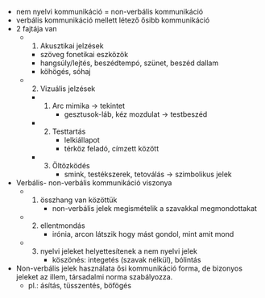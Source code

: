 - nem nyelvi kommunikáció = non-verbális kommunikáció
- verbális kommunikáció mellett létező ősibb kommunikáció
- 2 fajtája van
    - 1. Akusztikai jelzések
      - szöveg fonetikai eszközök
      - hangsúly/lejtés, beszédtempó, szünet, beszéd dallam
      - köhögés, sóhaj
      
    - 2. Vizuális jelzések
      - 1. Arc mimika -> tekintet
           - gesztusok-láb, kéz mozdulat  -> testbeszéd
      - 2. Testtartás
           - lelkiállapot
           - térköz feladó, címzett között
      - 3. Öltözködés
           - smink, testékszerek, tetoválás -> szimbolikus jelek
- Verbális- non-verbális kommunikáció viszonya
    - 1. összhang van közöttük
            - non-verbális jelek megismételik a szavakkal megmondottakat
    - 2. ellentmondás
            - irónia, arcon látszik hogy mást gondol, mint amit mond
    - 3. nyelvi jeleket helyettesítenek a nem nyelvi jelek
            - köszönés: integetés (szavak nélkül), bólintás
- Non-verbális jelek használata ősi kommunikáció forma, de bizonyos jeleket az illem, társadalmi norma szabályozza. 
    - pl.: ásítás, tüsszentés, böfögés